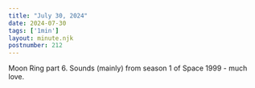 ```yaml
---
title: "July 30, 2024"
date: 2024-07-30
tags: ['1min']
layout: minute.njk
postnumber: 212
---	
```


Moon Ring part 6. Sounds (mainly) from season 1 of Space 1999 - much love.